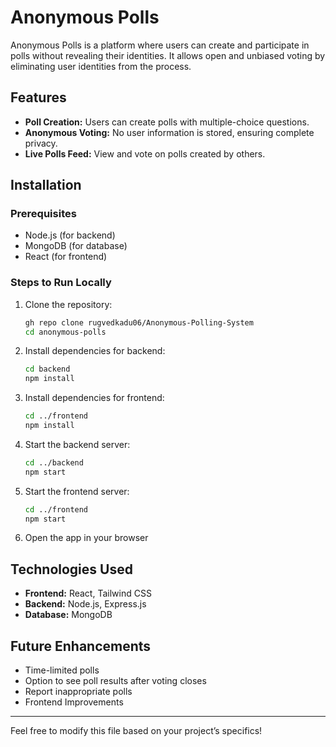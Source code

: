 # Anonymous Polls

Anonymous Polls is a platform where users can create and participate in polls without revealing their identities. It allows open and unbiased voting by eliminating user identities from the process.

## Features

- **Poll Creation:** Users can create polls with multiple-choice questions.
- **Anonymous Voting:** No user information is stored, ensuring complete privacy.
- **Live Polls Feed:** View and vote on polls created by others.
  
## Installation

### Prerequisites
- Node.js (for backend)
- MongoDB (for database)
- React (for frontend)

### Steps to Run Locally

1. Clone the repository:
   ```sh
   gh repo clone rugvedkadu06/Anonymous-Polling-System
   cd anonymous-polls
   ```
2. Install dependencies for backend:
   ```sh
   cd backend
   npm install
   ```
3. Install dependencies for frontend:
   ```sh
   cd ../frontend
   npm install
   ```
4. Start the backend server:
   ```sh
   cd ../backend
   npm start
   ```
5. Start the frontend server:
   ```sh
   cd ../frontend
   npm start
   ```
6. Open the app in your browser

## Technologies Used

- **Frontend:** React, Tailwind CSS
- **Backend:** Node.js, Express.js
- **Database:** MongoDB

## Future Enhancements

- Time-limited polls
- Option to see poll results after voting closes
- Report inappropriate polls
- Frontend Improvements

---
Feel free to modify this file based on your project’s specifics!

